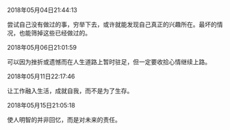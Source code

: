 2018年05月04日21:44:13

尝试自己没有做过的事，穷举下去，或许就能发现自己真正的兴趣所在。最坏的情况，也能筛掉这些已经做过的。

2018年05月06日21:01:59

可以因为挫折或遗憾而在人生道路上暂时驻足，但一定要收拾心情继续上路。

2018年05月11日22:17:46

让工作融入生活，成就自我，而不是为了生存。

2018年05月15日21:05:18

使人明智的并非回忆，而是对未来的责任。
